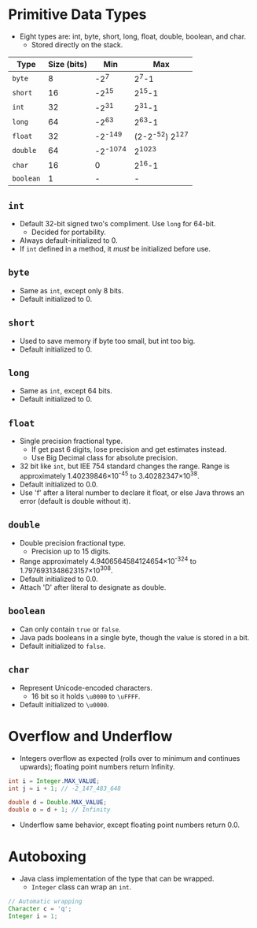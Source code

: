 <!--
  Author:  NE- https://github.com/NE-
  Date:    2022 September 23
  Purpose: Java Basics on Primitive Types
-->

# Primitive Data Types
- Eight types are: int, byte, short, long, float, double, boolean, and char.
  - Stored directly on the stack.

 | Type | Size (bits) | Min | Max |
 | ---- | ----------- | --- | --- |
 | `byte` | 8 | -2<sup>7</sup> | 2<sup>7</sup>-1 |
 | `short` | 16 | -2<sup>15</sup> | 2<sup>15</sup>-1 |
 | `int` | 32 | -2<sup>31</sup> | 2<sup>31</sup>-1 |
 | `long` | 64 | -2<sup>63</sup> | 2<sup>63</sup>-1 |
 | `float` | 32 | -2<sup>-149</sup> | (2-2<sup>-52</sup>) 2<sup>127</sup> |
 | `double` | 64 | -2<sup>-1074</sup> | 2<sup>1023</sup> |
 | `char` | 16 | 0 | 2<sup>16</sup>-1 |
 | `boolean` | 1 | - | - |

## `int`
- Default 32-bit signed two's compliment. Use `long` for 64-bit.
  - Decided for portability.
- Always default-initialized to 0.
- If `int` defined in a method, it *must* be initialized before use.
## `byte`
- Same as `int`, except only 8 bits.
- Default initialized to 0.
## `short`
- Used to save memory if byte too small, but int too big.
- Default initialized to 0.
## `long`
- Same as `int`, except 64 bits.
- Default initialized to 0.
## `float`
- Single precision fractional type.
  - If get past 6 digits, lose precision and get estimates instead.
  - Use Big Decimal class for absolute precision.
- 32 bit like `int`, but IEE 754 standard changes the range. Range is approximately 1.40239846×10<sup>-45</sup> to 3.40282347×10<sup>38</sup>.
- Default initialized to 0.0.
- Use 'f' after a literal number to declare it float, or else Java throws an error (default is double without it).
## `double`
- Double precision fractional type.
  - Precision up to 15 digits.
- Range approximately 4.9406564584124654×10<sup>-324</sup> to 1.7976931348623157×10<sup>308</sup>.
- Default initialized to 0.0.
- Attach 'D' after literal to designate as double.
## `boolean`
- Can only contain `true` or `false`.
- Java pads booleans in a single byte, though the value is stored in a bit.
- Default initialized to `false`.
## `char`
- Represent Unicode-encoded characters.
  - 16 bit so it holds `\u0000` to `\uFFFF`.
- Default initialized to `\u0000`.

# Overflow and Underflow
- Integers overflow as expected (rolls over to minimum and continues upwards); floating point numbers return Infinity.
```java
int i = Integer.MAX_VALUE;
int j = i + 1; // -2_147_483_648

double d = Double.MAX_VALUE;
double o = d + 1; // Infinity
```
- Underflow same behavior, except floating point numbers return 0.0.

# Autoboxing
- Java class implementation of the type that can be wrapped.
  - `Integer` class can wrap an `int`.
```java
// Automatic wrapping
Character c = 'q';
Integer i = 1;
```
